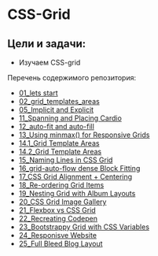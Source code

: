 # CSS-Grid

Цели и задачи:
-
* Изучаем CSS-grid

Перечень содержимого репозитория:
* [01_lets start](https://github.com/SetMiller/CSS-Grid/tree/master/features/01_lets%20start)
* [02_grid_templates_areas](https://github.com/SetMiller/CSS-Grid/tree/master/features/02_grid_templates_areas)
* [05_Implicit and Explicit](https://github.com/SetMiller/CSS-Grid/tree/master/features/05_Implicit%20and%20Explicit)
* [11_Spanning and Placing Cardio](https://github.com/SetMiller/CSS-Grid/tree/master/features/11_Spanning%20and%20Placing%20Cardio)
* [12_auto-fit and auto-fill](https://github.com/SetMiller/CSS-Grid/tree/master/features/12_auto-fit%20and%20auto-fill)
* [13_Using minmax() for Responsive Grids](https://github.com/SetMiller/CSS-Grid/tree/master/features/13_Using%20minmax()%20for%20Responsive%20Grids)
* [14.1_Grid Template Areas](https://github.com/SetMiller/CSS-Grid/tree/master/features/14.1_Grid%20Template%20Areas)
* [14.2_Grid Template Areas](https://github.com/SetMiller/CSS-Grid/tree/master/features/14.2_Grid%20Template%20Areas)
* [15_Naming Lines in CSS Grid](https://github.com/SetMiller/CSS-Grid/tree/master/features/15_Naming%20Lines%20in%20CSS%20Grid)
* [16_grid-auto-flow dense Block Fitting](https://github.com/SetMiller/CSS-Grid/tree/master/features/16_grid-auto-flow%20dense%20Block%20Fitting)
* [17_CSS Grid Alignment + Centering](https://github.com/SetMiller/CSS-Grid/tree/master/features/17_CSS%20Grid%20Alignment%20%2B%20Centering)
* [18_Re-ordering Grid Items](https://github.com/SetMiller/CSS-Grid/tree/master/features/18_Re-ordering%20Grid%20Items)
* [19_Nesting Grid with Album Layouts](https://github.com/SetMiller/CSS-Grid/tree/master/features/19_Nesting%20Grid%20with%20Album%20Layouts)
* [20_CSS Grid Image Gallery](https://github.com/SetMiller/CSS-Grid/tree/master/features/20_CSS%20Grid%20Image%20Gallery)
* [21_Flexbox vs CSS Grid](https://github.com/SetMiller/CSS-Grid/tree/master/features/21_Flexbox%20vs%20CSS%20Grid)
* [22_Recreating Codepen](https://github.com/SetMiller/CSS-Grid/tree/master/features/22_Recreating%20Codepen)
* [23_Bootstrappy Grid with CSS Variables](https://github.com/SetMiller/CSS-Grid/tree/master/features/23_Bootstrappy%20Grid%20with%20CSS%20Variables)
* [24_Responisve Website](https://github.com/SetMiller/CSS-Grid/tree/master/features/24_Responisve%20Website)
* [25_Full Bleed Blog Layout](https://github.com/SetMiller/CSS-Grid/tree/master/features/25_Full%20Bleed%20Blog%20Layout)
